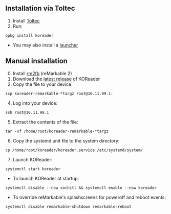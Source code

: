 ## Installation via Toltec

1. Install [Toltec](https://github.com/toltec-dev/toltec#install-it)
2. Run: 
```
opkg install koreader
```

- You may also install a [launcher](https://toltec-dev.org/stable#section-launchers)

## Manual installation

0. Install [rm2fb](https://github.com/ddvk/remarkable2-framebuffer#installation) (reMarkable 2)
1. Download the [latest release](https://ota.koreader.rocks/) of KOReader
2. Copy the file to your device:
```
scp koreader-remarkable-*targz root@10.11.99.1:
```
4. Log into your device:
```
ssh root@10.11.99.1
```
5. Extract the contents of the file:
```
tar -xf /home/root/koreader-remarkable-*targz
```
6. Copy the systemd unit file to the system directory:
```
cp /home/root/koreader/koreader.service /etc/systemd/system/
```
7. Launch KOReader:
```
systemctl start koreader
```

- To launch KOReader at startup:
```
systemctl disable --now xochitl && systemctl enable --now koreader
```
- To override reMarkable's splashscreens for poweroff and reboot events:
```
systemctl disable remarkable-shutdown remarkable-reboot
```